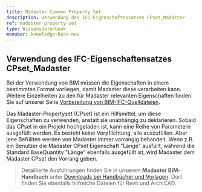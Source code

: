 ```yaml
---
title: Madaster Common Property Set
description: Verwendung des IFC-Eigenschaftensatzes CPset_Madaster
ref: madaster-property-set
type: Wissensdatenbank
menubar: knowledge-base-nav
---
```


## Verwendung des IFC-Eigenschaftensatzes CPset_Madaster

Bei der Verwendung von BIM müssen die Eigenschaften in einem bestimmten Format vorliegen, damit Madaster diese verarbeiten kann. Weitere Einzelheiten zu den für Madaster relevanten Eigenschaften finden Sie auf unserer Seite [Vorbereitung von BIM-IFC-Quelldateien](./preparing-bim-ifc-source-files.md).

Das Madaster-Propertyset (CPset) ist ein Hilfsmittel, um diese Eigenschaften zu verwenden, anstatt sie unabhängig zu deklarieren. Sobald das CPset in ein Projekt hochgeladen ist, kann eine Reihe von Parametern ausgefüllt werden. Es besteht keine Verpflichtung, alle auszufüllen. Aber jene Befüllten werden von Madaster immer vorrangig behandelt.
Wenn z.B. ein Benutzer die Madaster CPset Eigenschaft "Länge" ausfüllt, während die Standard BaseQuantity "Länge" ebenfalls ausgefüllt ist, wird Madaster dem Madaster CPset den Vorrang geben.

> Detaillierte Ausführungen finden Sie in unserem **Madaster BIM-Handbuch** unter <a href="../resources/downloads" target="_blank">Downloads bei Handbücher und Vorlagen</a>. Dort finden Sie ebenfalls hilfreiche Dateien für Revit und ArchiCAD.
